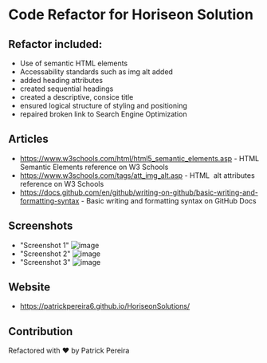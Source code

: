 # Code Refactor for Horiseon Solution

## Refactor included:
- Use of semantic HTML elements
- Accessability standards such as img alt added
- added heading attributes
- created sequential headings
- created a descriptive, consice title
- ensured logical structure of styling and positioning 
- repaired broken link to Search Engine Optimization

## Articles
- https://www.w3schools.com/html/html5_semantic_elements.asp - HTML Semantic Elements reference on W3 Schools
- https://www.w3schools.com/tags/att_img_alt.asp - HTML <img> alt attributes reference on W3 Schools
- https://docs.github.com/en/github/writing-on-github/basic-writing-and-formatting-syntax - Basic writing and formatting syntax on GitHub Docs

## Screenshots
- "Screenshot 1" ![image](https://user-images.githubusercontent.com/75820760/109401875-5744b600-791f-11eb-94f9-f3940b9ddb9d.png)
- "Screenshot 2" ![image](https://user-images.githubusercontent.com/75820760/109401891-6f1c3a00-791f-11eb-8224-c5062c74337c.png)
- "Screenshot 3" ![image](https://user-images.githubusercontent.com/75820760/109401897-83603700-791f-11eb-839e-8e5ebd92c79e.png)


## Website

- https://patrickpereira6.github.io/HoriseonSolutions/

## Contribution
Refactored with ❤️ by Patrick Pereira
